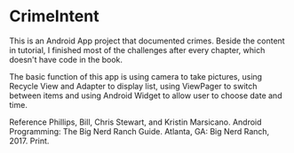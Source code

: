 # CrimeIntent
This is an Android App project that documented crimes. Beside the content in tutorial, I finished most of the challenges after every chapter, which doesn't have code in the book.

The basic function of this app is using camera to take pictures, using Recycle View and Adapter to display list, using ViewPager to switch between items and using Android Widget to allow user to choose date and time.

Reference
Phillips, Bill, Chris Stewart, and Kristin Marsicano. Android Programming: The Big Nerd Ranch Guide. Atlanta, GA: Big Nerd Ranch, 2017. Print.
